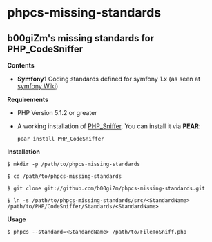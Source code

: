 phpcs-missing-standards
=======================

b00giZm's missing standards for PHP_CodeSniffer
-----------------------------------------------

**Contents**

* **Symfony1** Coding standards defined for symfony 1.x (as seen at [symfony Wiki](http://trac.symfony-project.org/wiki/HowToContributeToSymfony#CodingStandards))

**Requirements**

* PHP Version 5.1.2 or greater
* A working installation of [PHP_Sniffer](http://pear.php.net/package/PHP_CodeSniffer). You can install it via **PEAR**:

    `pear install PHP_CodeSniffer`
    
**Installation**

    $ mkdir -p /path/to/phpcs-missing-standards
    
    $ cd /path/to/phpcs-missing-standards
    
    $ git clone git://github.com/b00giZm/phpcs-missing-standards.git
    
    $ ln -s /path/to/phpcs-missing-standards/src/<StandardName> /path/to/PHP/CodeSniffer/Standards/<StandardName>
    
**Usage**

    $ phpcs --standard=<StandardName> /path/to/FileToSniff.php
